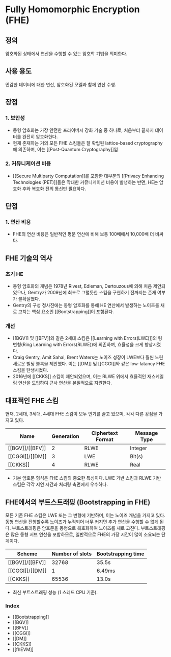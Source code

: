 # Fully Homomorphic Encryption (FHE)
## 정의
암호화된 상태에서 연산을 수행할 수 있는 암호학 기법을 의미한다.

## 사용 용도
민감한 데이터에 대한 연산, 암호화된 모델과 함께 연산 수행.

## 장점
### 1. 보안성
- 동형 암호화는 가장 안전한 프라이버시 강화 기술 중 하나로, 처음부터 끝까지 데이터를 완전히 암호화한다.
- 현재 존재하는 거의 모든 FHE 스킴들은 잘 확립된 lattice-based cryptography에 의존하며, 이는 [[Post-Quantum Cryptography]]임

### 2. 커뮤니케이션 비용
- [[Secure Multiparty Computation]]를 포함한 대부분의 [[Privacy Enhancing Technologies (PET)]]들은 막대한 커뮤니케이션 비용이 발생하는 반면, HE는 암호화 후와 복호화 전의 통신만 필요하다.

## 단점
### 1. 연산 비용
- FHE의 연산 비용은 일반적인 평문 연산에 비해 보통 100배에서 10,000배 더 비싸다.

## FHE 기술의 역사
### 초기 HE
- 동형 암호화의 개념은 1978년 Rivest, Edleman, Dertouzous에 의해 처음 제안되었으나, Gentry가 2009년에 최초로 그럴듯한 스킴을 구현하기 전까지는 존재 여부가 불확실했다.
- Gentry의 구성 청사진에는 동형 암호화를 통해 HE 연산에서 발생하는 노이즈를 새로 고치는 핵심 요소인 [[Bootstrapping]]이 포함된다.

### 개선
- [[BGV]] 및 [[BFV]]와 같은 2세대 스킴은 [[Learning with Errors(LWE)]]의 링 변형(Ring Learning with Errors(RLWE))에 의존하며, 효율성을 크게 향상시켰다.
- Craig Gentry, Amit Sahai, Brent Waters는 노이즈 성장이 LWE보다 훨씬 느린 새로운 빌딩 블록을 제안했다. 이는 [[DM]] 및 [[CGGI]]와 같은 low-latancy FHE 스킴을 탄생시켰다.
- 2016년에 [[CKKS]] 스킴이 제안되었으며, 이는 RLWE 위에서 효율적인 재스케일링 연산을 도입하여 근사 연산을 본질적으로 지원한다.

## 대표적인 FHE 스킴
현재, 2세대, 3세대, 4세대 FHE 스킴이 모두 인기를 끌고 있으며, 각각 다른 강점을 가지고 있다.

| Name            | Generation | Ciphertext Format | Message Type |
| --------------- | ---------- | ----------------- | ------------ |
| [[BGV]]/[[BFV]] | 2          | RLWE              | Integer      |
| [[CGGI]]/[[DM]] | 3          | LWE               | Bit(s)       |
| [[CKKS]]        | 4          | RLWE              | Real         |
- 기본 암호문 형식은 FHE 스킴의 중요한 특성이다. LWE 기반 스킴과 RLWE 기반 스킴은 각각 지연 시간과 처리량 측면에서 우수하다.

## FHE에서의 부트스트래핑 (Bootstrapping in FHE)

모든 기존 FHE 스킴은 LWE 또는 그 변형에 기반하며, 이는 노이즈 개념을 가지고 있다. 동형 연산을 진행할수록 노이즈가 누적되어 너무 커지면 추가 연산을 수행할 수 없게 된다. 부트스트래핑은 암호문을 동형으로 복호화하여 노이즈를 새로 고친다. 부트스트래핑은 많은 동형 서브 연산을 포함하므로, 일반적으로 FHE의 가장 시간이 많이 소요되는 단계이다.

| Scheme          | Number of slots | Bootstrapping time |
| --------------- | --------------- | ------------------ |
| [[BGV]]/[[BFV]] | 32768           | 35.5s              |
| [[CGGI]]/[[DM]] | 1               | 6.49ms             |
| [[CKKS]]        | 65536           | 13.0s              |
- 최신 부트스트래핑 성능 (1 스레드 CPU 기준).

### Index
- [[Bootstrapping]]
- [[BGV]]
- [[BFV]]
- [[CGGI]]
- [[DM]]
- [[CKKS]]
- [[fhEVM]]
